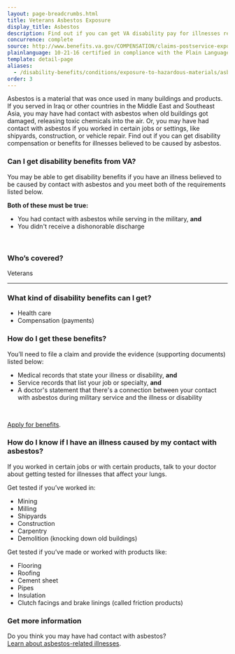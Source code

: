 ```yaml
---
layout: page-breadcrumbs.html
title: Veterans Asbestos Exposure
display_title: Asbestos
description: Find out if you can get VA disability pay for illnesses related to asbestos exposure. You may have had contact with asbestos if you served in Iraq or other countries in the Middle East and Southeast Asia, or if you worked in certain jobs or settings, like shipyards, construction, or vehicle repair.
concurrence: complete
source: http://www.benefits.va.gov/COMPENSATION/claims-postservice-exposures-asbestos.asp
plainlanguage: 10-21-16 certified in compliance with the Plain Language Act
template: detail-page
aliases:
  - /disability-benefits/conditions/exposure-to-hazardous-materials/asbestos/
order: 3
---
```


<div class="va-introtext">

Asbestos is a material that was once used in many buildings and products. If you served in Iraq or other countries in the Middle East and Southeast Asia, you may have had contact with asbestos when old buildings got damaged, releasing toxic chemicals into the air. Or, you may have had contact with asbestos if you worked in certain jobs or settings, like shipyards, construction, or vehicle repair. Find out if you can get disability compensation or benefits for illnesses believed to be caused by asbestos.

</div>


<div class="feature" markdown="1">

### Can I get disability benefits from VA?

You may be able to get disability benefits if you have an illness believed to be caused by contact with asbestos and you meet both of the requirements listed below. 

**Both of these must be true:**

- You had contact with asbestos while serving in the military, **and**
- You didn't receive a dishonorable discharge

<br>

### Who’s covered?

Veterans
</div>

--------

### What kind of disability benefits can I get?

- Health care
- Compensation (payments)

### How do I get these benefits?
You’ll need to file a claim and provide the evidence (supporting documents) listed below:

- Medical records that state your illness or disability, <b>and</b>
- Service records that list your job or specialty, <b>and</b>
- A doctor's statement that there's a connection between your contact with asbestos during military service and the illness or disability
<br>

[Apply for benefits](/disability/how-to-file-claim/).

### How do I know if I have an illness caused by my contact with asbestos?
If you worked in certain jobs or with certain products, talk to your doctor about getting tested for illnesses that affect your lungs.


Get tested if you’ve worked in:
- Mining
- Milling
- Shipyards
- Construction
- Carpentry
- Demolition (knocking down old buildings) 

Get tested if you’ve made or worked with products like:
- Flooring
- Roofing
- Cement sheet
- Pipes
- Insulation
- Clutch facings and brake linings (called friction products)

### Get more information

Do you think you may have had contact with asbestos? <br>
[Learn about asbestos-related illnesses](https://www.publichealth.va.gov/exposures/asbestos/index.asp).
